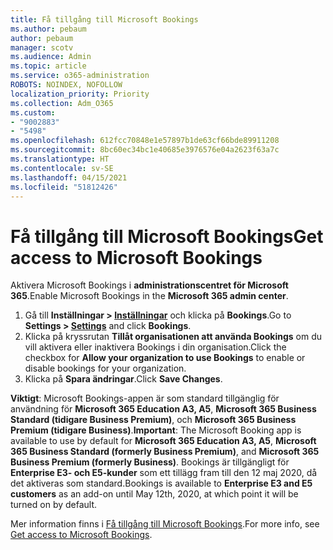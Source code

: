 ```yaml
---
title: Få tillgång till Microsoft Bookings
ms.author: pebaum
author: pebaum
manager: scotv
ms.audience: Admin
ms.topic: article
ms.service: o365-administration
ROBOTS: NOINDEX, NOFOLLOW
localization_priority: Priority
ms.collection: Adm_O365
ms.custom:
- "9002883"
- "5498"
ms.openlocfilehash: 612fcc70848e1e57897b1de63cf66bde89911208
ms.sourcegitcommit: 8bc60ec34bc1e40685e3976576e04a2623f63a7c
ms.translationtype: HT
ms.contentlocale: sv-SE
ms.lasthandoff: 04/15/2021
ms.locfileid: "51812426"
---
```

# <a name="get-access-to-microsoft-bookings"></a><span data-ttu-id="67e2d-102">Få tillgång till Microsoft Bookings</span><span class="sxs-lookup"><span data-stu-id="67e2d-102">Get access to Microsoft Bookings</span></span>

<span data-ttu-id="67e2d-103">Aktivera Microsoft Bookings i **administrationscentret för Microsoft 365**.</span><span class="sxs-lookup"><span data-stu-id="67e2d-103">Enable Microsoft Bookings in the **Microsoft 365 admin center**.</span></span>

1. <span data-ttu-id="67e2d-104">Gå till **Inställningar > [Inställningar](https://admin.microsoft.com/Adminportal/Home?source=applauncher#/Settings/Services)** och klicka på **Bookings**.</span><span class="sxs-lookup"><span data-stu-id="67e2d-104">Go to **Settings > [Settings](https://admin.microsoft.com/Adminportal/Home?source=applauncher#/Settings/Services)** and click **Bookings**.</span></span>
2. <span data-ttu-id="67e2d-105">Klicka på kryssrutan **Tillåt organisationen att använda Bookings** om du vill aktivera eller inaktivera Bookings i din organisation.</span><span class="sxs-lookup"><span data-stu-id="67e2d-105">Click the checkbox for **Allow your organization to use Bookings** to enable or disable bookings for your organization.</span></span>
3. <span data-ttu-id="67e2d-106">Klicka på **Spara ändringar**.</span><span class="sxs-lookup"><span data-stu-id="67e2d-106">Click **Save Changes**.</span></span>

<span data-ttu-id="67e2d-107">**Viktigt**: Microsoft Bookings-appen är som standard tillgänglig för användning för **Microsoft 365 Education A3, A5**, **Microsoft 365 Business Standard (tidigare Business Premium)**, och **Microsoft 365 Business Premium (tidigare Business)**.</span><span class="sxs-lookup"><span data-stu-id="67e2d-107">**Important**: The Microsoft Booking app is available to use by default for **Microsoft 365 Education A3, A5**, **Microsoft 365 Business Standard (formerly Business Premium)**, and **Microsoft 365 Business Premium (formerly Business)**.</span></span> <span data-ttu-id="67e2d-108">Bookings är tillgängligt för **Enterprise E3- och E5-kunder** som ett tillägg fram till den 12 maj 2020, då det aktiveras som standard.</span><span class="sxs-lookup"><span data-stu-id="67e2d-108">Bookings is available to **Enterprise E3 and E5 customers** as an add-on until May 12th, 2020, at which point it will be turned on by default.</span></span>

<span data-ttu-id="67e2d-109">Mer information finns i [Få tillgång till Microsoft Bookings](https://support.microsoft.com/sv-SE/office/get-access-to-microsoft-bookings-5382dc07-aaa5-45c9-8767-502333b214ce).</span><span class="sxs-lookup"><span data-stu-id="67e2d-109">For more info, see [Get access to Microsoft Bookings](https://support.microsoft.com/sv-SE/office/get-access-to-microsoft-bookings-5382dc07-aaa5-45c9-8767-502333b214ce).</span></span>
